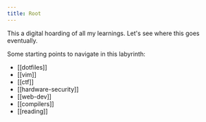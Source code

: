```yaml
---
title: Root
---
```


This a digital hoarding of all my learnings. Let's see where this goes eventually.

Some starting points to navigate in this labyrinth:
- [[dotfiles]]
- [[vim]]
- [[ctf]]
- [[hardware-security]]
- [[web-dev]]
- [[compilers]]
- [[reading]]
